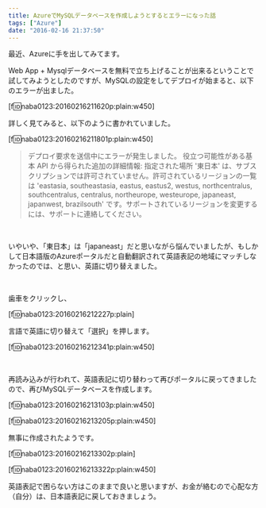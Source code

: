 ```yaml
---
title: AzureでMySQLデータベースを作成しようとするとエラーになった話
tags: ["Azure"]
date: "2016-02-16 21:37:50"
---
```


最近、Azureに手を出してみてます。

Web App + Mysqlデータベースを無料で立ち上げることが出来るということで試してみようとしたのですが、MySQLの設定をしてデプロイが始まると、以下のエラーが出ました。

[f:id:naba0123:20160216211620p:plain:w450]

詳しく見てみると、以下のように書かれていました。

[f:id:naba0123:20160216211801p:plain:w450]


> デプロイ要求を送信中にエラーが発生しました。 役立つ可能性がある基本 API から得られた追加の詳細情報: 指定された場所 '東日本' は、サブスクリプションでは許可されていません。許可されているリージョンの一覧は 'eastasia, southeastasia, eastus, eastus2, westus, northcentralus, southcentralus, centralus, northeurope, westeurope, japaneast, japanwest, brazilsouth' です。サポートされているリージョンを変更するには、サポートに連絡してください。

<br>

<!-- more -->

いやいや、「東日本」は「japaneast」だと思いながら悩んでいましたが、もしかして日本語版のAzureポータルだと自動翻訳されて英語表記の地域にマッチしなかったのでは、と思い、英語に切り替えました。

<br>

歯車をクリックし、

[f:id:naba0123:20160216212227p:plain]

言語で英語に切り替えて「選択」を押します。

[f:id:naba0123:20160216212341p:plain:w450]

<br>

再読み込みが行われて、英語表記に切り替わって再びポータルに戻ってきましたので、再びMySQLデータベースを作成します。

[f:id:naba0123:20160216213103p:plain:w450]

[f:id:naba0123:20160216213205p:plain:w450]

無事に作成されたようです。

[f:id:naba0123:20160216213302p:plain]

[f:id:naba0123:20160216213322p:plain:w450]

英語表記で困らない方はこのままで良いと思いますが、お金が絡むので心配な方（自分）は、日本語表記に戻しておきましょう。

<br>

